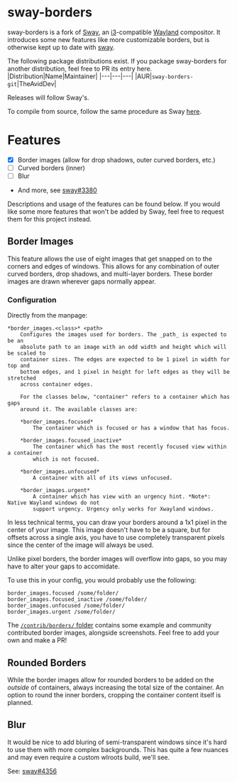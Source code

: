 # sway-borders

sway-borders is a fork of [Sway](https://swaywm.org), an [i3](https://i3wm.org/)-compatible [Wayland](http://wayland.freedesktop.org/) compositor. It introduces some new features like more customizable borders, but is otherwise kept up to date with [sway](https://github.com/swaywm/sway).

The following package distributions exist. If you package sway-borders for another distribution, feel free to PR its entry here.
|Distribution|Name|Maintainer|
|---|---|---|
|AUR|`sway-borders-git`|TheAvidDev|

Releases will follow Sway's.

To compile from source, follow the same procedure as Sway [here](https://github.com/swaywm/sway#compiling-from-source).

# Features
 - [X] Border images (allow for drop shadows, outer curved borders, etc.)
 - [ ] Curved borders (inner)
 - [ ] Blur
 - And more, see [sway#3380](https://github.com/swaywm/sway/issues/3380)
 
Descriptions and usage of the features can be found below. If you would like some more features that won't be added by Sway, feel free to request them for this project instead.

## Border Images
This feature allows the use of eight images that get snapped on to the corners and edges of windows. This allows for any combination of outer curved borders, drop shadows, and multi-layer borders. These border images are drawn wherever gaps normally appear.

### Configuration
Directly from the manpage:
```
*border_images.<class>* <path>
	Configures the images used for borders. The _path_ is expected to be an
	absolute path to an image with an odd width and height which will be scaled to
	container sizes. The edges are expected to be 1 pixel in width for top and
	bottom edges, and 1 pixel in height for left edges as they will be stretched
	across container edges.

	For the classes below, "container" refers to a container which has gaps
	around it. The available classes are:
	
	*border_images.focused*
		The container which is focused or has a window that has focus.

	*border_images.focused_inactive*
		The container which has the most recently focused view within a container
		which is not focused.

	*border_images.unfocused*
		A container with all of its views unfocused.

	*border_images.urgent*
		A container which has view with an urgency hint. *Note*: Native Wayland windows do not
		support urgency. Urgency only works for Xwayland windows.
```

In less technical terms, you can draw your borders around a 1x1 pixel in the center of your image. This image doesn't have to be a square, but for offsets across a single axis, you have to use completely transparent pixels since the center of the image will always be used.

Unlike pixel borders, the border images will overflow into gaps, so you may have to alter your gaps to accomidate.

To use this in your config, you would probably use the following:
```
border_images.focused /some/folder/
border_images.focused_inactive /some/folder/
border_images.unfocused /some/folder/
border_images.urgent /some/folder/
```

The [`/contrib/borders/` folder](https://github.com/TheAvidDev/sway-borders/tree/master/contrib/borders/) contains some example and community contributed border images, alongside screenshots. Feel free to add your own and make a PR!

## Rounded Borders
While the border images allow for rounded borders to be added on the _outside_ of containers, always increasing the total size of the container. An option to round the inner borders, cropping the container content itself is planned.

## Blur
It would be nice to add bluring of semi-transparent windows since it's hard to use them with more complex backgrounds. This has quite a few nuances and may even require a custom wlroots build, we'll see.

See: [sway#4356](https://github.com/swaywm/sway/issues/4356)

